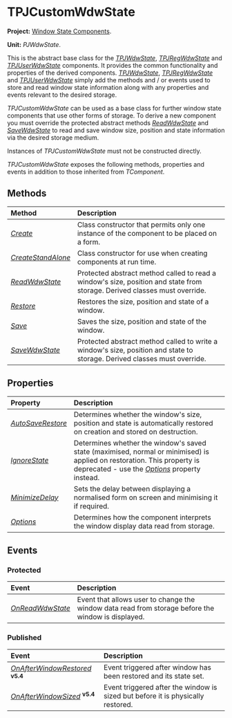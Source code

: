 # TPJCustomWdwState #

**Project:** [Window State Components](WindowStateComponents.md).

**Unit:** _PJWdwState_.

This is the abstract base class for the _[TPJWdwState](TPJWdwState.md)_, _[TPJRegWdwState](TPJRegWdwState.md)_ and _[TPJUserWdwState](TPJUserWdwState.md)_ components. It provides the common functionality and properties of the derived components. _[TPJWdwState](TPJWdwState.md)_, _[TPJRegWdwState](TPJRegWdwState.md)_ and _[TPJUserWdwState](TPJUserWdwState.md)_ simply add the methods and / or events used to store and read window state information along with any properties and events relevant to the desired storage.

_TPJCustomWdwState_ can be used as a base class for further window state components that use other forms of storage. To derive a new component you must override the protected abstract methods _[ReadWdwState](TPJCustomWdwStateReadWdwState.md)_ and _[SaveWdwState](TPJCustomWdwStateSaveWdwState.md)_ to read and save window size, position and state information via the desired storage medium.

Instances of _TPJCustomWdwState_ must not be constructed directly.

_TPJCustomWdwState_ exposes the following methods, properties and events in addition to those inherited from _TComponent_.

## Methods ##

| **Method** | **Description** |
|:-----------|:----------------|
| _[Create](TPJCustomWdwStateCreate.md)_ | Class constructor that permits only one instance of the component to be placed on a form. |
| _[CreateStandAlone](TPJCustomWdwStateCreateStandAlone.md)_ | Class constructor for use when creating components at run time. |
| _[ReadWdwState](TPJCustomWdwStateReadWdwState.md)_ | Protected abstract method called to read a window's size, position and state from storage. Derived classes must override. |
| _[Restore](TPJCustomWdwStateRestore.md)_ | Restores the size, position and state of a window. |
| _[Save](TPJCustomWdwStateSave.md)_ | Saves the size, position and state of the window. |
| _[SaveWdwState](TPJCustomWdwStateSaveWdwState.md)_ | Protected abstract method called to write a window's size, position and state to storage. Derived classes must override. |

## Properties ##

| **Property** | **Description** |
|:-------------|:----------------|
| _[AutoSaveRestore](TPJCustomWdwStateAutoSaveRestore.md)_ | Determines whether the window's size, position and state is automatically restored on creation and stored on destruction. |
| _[IgnoreState](TPJCustomWdwStateIgnoreState.md)_ | Determines whether the window's saved state (maximised, normal or minimised) is applied on restoration. This property is deprecated - use the _[Options](TPJCustomWdwStateOptions.md)_ property instead. |
| _[MinimizeDelay](TPJCustomWdwStateMinimizeDelay.md)_ | Sets the delay between displaying a normalised form on screen and minimising it if required. |
| _[Options](TPJCustomWdwStateOptions.md)_ | Determines how the component interprets the window display data read from storage. |

## Events ##

### Protected ###

| **Event** | **Description** |
|:----------|:----------------|
| _[OnReadWdwState](TPJCustomWdwStateOnReadWdwState.md)_ | Event that allows user to change the window data read from storage before the window is displayed. |

### Published ###

| **Event** | **Description**|
|:----------|:---------------|
| _[OnAfterWindowRestored](TPJCustomWdwStateOnAfterWindowRestored.md)_ **<sup>v5.4</sup>** | Event triggered after window has been restored and its state set. |
| _[OnAfterWindowSized](TPJCustomWdwStateOnAfterWindowSized.md)_ **<sup>v5.4</sup>** | Event triggered after the window is sized but before it is physically restored. |
